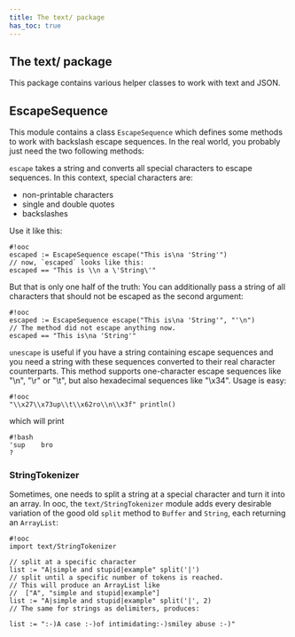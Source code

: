 ```yaml
---
title: The text/ package
has_toc: true
---
```


## The text/ package

This package contains various helper classes to work with text
and JSON.

## EscapeSequence

This module contains a class `EscapeSequence` which defines some methods
to work with backslash escape sequences. In the real world, you probably
just need the two following methods:

`escape` takes a string and converts all special characters to escape sequences.
In this context, special characters are:

 * non-printable characters
 * single and double quotes
 * backslashes

Use it like this:

    #!ooc
    escaped := EscapeSequence escape("This is\na 'String'")
    // now, `escaped` looks like this:
    escaped == "This is \\n a \'String\'"

But that is only one half of the truth: You can additionally pass a
string of all characters that should not be escaped as the
second argument:

    #!ooc
    escaped := EscapeSequence escape("This is\na 'String'", "'\n")
    // The method did not escape anything now.
    escaped == "This is\na 'String'"

`unescape` is useful if you have a string containing escape sequences
and you need a string with these sequences converted to their real character
counterparts. This method supports one-character escape sequences like
"\n", "\r" or "\t", but also hexadecimal sequences like "\x34".
Usage is easy:

    #!ooc
    "\\x27\\x73up\\t\\x62ro\\n\\x3f" println()

which will print

    #!bash
    'sup	bro
    ?

### StringTokenizer

Sometimes, one needs to split a string at a special character and turn
it into an array. In ooc, the `text/StringTokenizer` module adds
every desirable variation of the good old `split` method to `Buffer` and `String`,
each returning an `ArrayList`:


    #!ooc
    import text/StringTokenizer

    // split at a specific character
    list := "A|simple and stupid|example" split('|')
    // split until a specific number of tokens is reached.
    // This will produce an ArrayList like
    //	["A", "simple and stupid|example"]
    list := "A|simple and stupid|example" split('|', 2)
    // The same for strings as delimiters, produces:

    list := ":-)A case :-)of intimidating:-)smiley abuse :-)"

